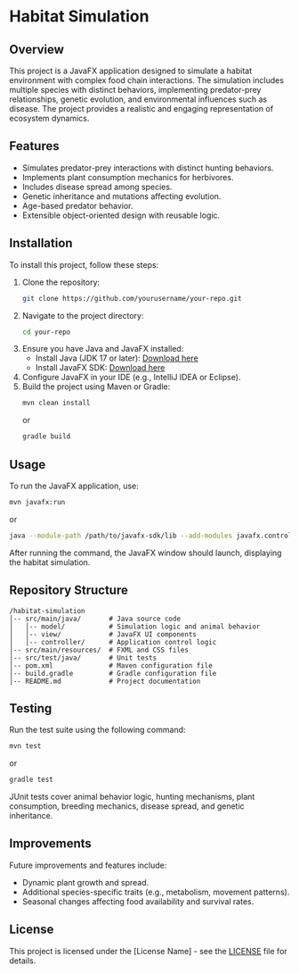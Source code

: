 # Habitat Simulation

## Overview
This project is a JavaFX application designed to simulate a habitat environment with complex food chain interactions. The simulation includes multiple species with distinct behaviors, implementing predator-prey relationships, genetic evolution, and environmental influences such as disease. The project provides a realistic and engaging representation of ecosystem dynamics.

## Features
- Simulates predator-prey interactions with distinct hunting behaviors.
- Implements plant consumption mechanics for herbivores.
- Includes disease spread among species.
- Genetic inheritance and mutations affecting evolution.
- Age-based predator behavior.
- Extensible object-oriented design with reusable logic.

## Installation
To install this project, follow these steps:
1. Clone the repository:
   ```sh
   git clone https://github.com/yourusername/your-repo.git
   ```
2. Navigate to the project directory:
   ```sh
   cd your-repo
   ```
3. Ensure you have Java and JavaFX installed:
   - Install Java (JDK 17 or later): [Download here](https://jdk.java.net/)
   - Install JavaFX SDK: [Download here](https://gluonhq.com/products/javafx/)
4. Configure JavaFX in your IDE (e.g., IntelliJ IDEA or Eclipse).
5. Build the project using Maven or Gradle:
   ```sh
   mvn clean install
   ```
   or
   ```sh
   gradle build
   ```

## Usage
To run the JavaFX application, use:
```sh
mvn javafx:run
```
or
```sh
java --module-path /path/to/javafx-sdk/lib --add-modules javafx.controls,javafx.fxml -jar target/your-app.jar
```
After running the command, the JavaFX window should launch, displaying the habitat simulation.

## Repository Structure
```
/habitat-simulation
│-- src/main/java/       # Java source code
│   │-- model/           # Simulation logic and animal behavior
│   │-- view/            # JavaFX UI components
│   │-- controller/      # Application control logic
│-- src/main/resources/  # FXML and CSS files
│-- src/test/java/       # Unit tests
│-- pom.xml              # Maven configuration file
│-- build.gradle         # Gradle configuration file
│-- README.md            # Project documentation
```

## Testing
Run the test suite using the following command:
```sh
mvn test
```
or
```sh
gradle test
```
JUnit tests cover animal behavior logic, hunting mechanisms, plant consumption, breeding mechanics, disease spread, and genetic inheritance.

## Improvements
Future improvements and features include:
- Dynamic plant growth and spread.
- Additional species-specific traits (e.g., metabolism, movement patterns).
- Seasonal changes affecting food availability and survival rates.

## License
This project is licensed under the [License Name] - see the [LICENSE](LICENSE) file for details.


